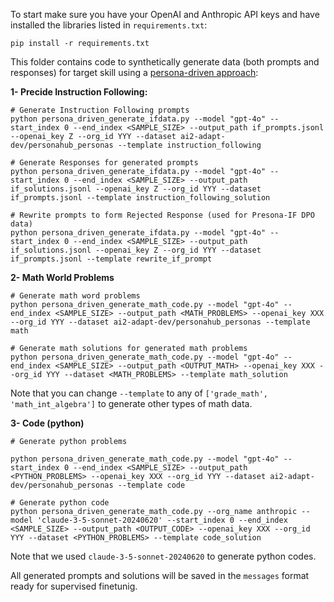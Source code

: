 To start make sure you have your OpenAI and Anthropic API keys and have installed the libraries listed in `requirements.txt`:

```
pip install -r requirements.txt
```

This folder contains code to synthetically generate data (both prompts and responses) for target skill using a [persona-driven approach](https://arxiv.org/pdf/2406.20094):


**1- Precide Instruction Following:**

```
# Generate Instruction Following prompts
python persona_driven_generate_ifdata.py --model "gpt-4o" --start_index 0 --end_index <SAMPLE_SIZE> --output_path if_prompts.jsonl --openai_key Z --org_id YYY --dataset ai2-adapt-dev/personahub_personas --template instruction_following

# Generate Responses for generated prompts
python persona_driven_generate_ifdata.py --model "gpt-4o" --start_index 0 --end_index <SAMPLE_SIZE> --output_path if_solutions.jsonl --openai_key Z --org_id YYY --dataset if_prompts.jsonl --template instruction_following_solution

# Rewrite prompts to form Rejected Response (used for Presona-IF DPO data)
python persona_driven_generate_ifdata.py --model "gpt-4o" --start_index 0 --end_index <SAMPLE_SIZE> --output_path if_solutions.jsonl --openai_key Z --org_id YYY --dataset if_prompts.jsonl --template rewrite_if_prompt
```


**2- Math World Problems**
```
# Generate math word problems
python persona_driven_generate_math_code.py --model "gpt-4o" --end_index <SAMPLE_SIZE> --output_path <MATH_PROBLEMS> --openai_key XXX --org_id YYY --dataset ai2-adapt-dev/personahub_personas --template math

# Generate math solutions for generated math problems
python persona_driven_generate_math_code.py --model "gpt-4o" --end_index <SAMPLE_SIZE> --output_path <OUTPUT_MATH> --openai_key XXX --org_id YYY --dataset <MATH_PROBLEMS> --template math_solution 
```
Note that you can change `--template` to any of `['grade_math', 'math_int_algebra']` to generate other types of math data.



**3- Code (python)**
```
# Generate python problems

python persona_driven_generate_math_code.py --model "gpt-4o" --start_index 0 --end_index <SAMPLE_SIZE> --output_path <PYTHON_PROBLEMS> --openai_key XXX --org_id YYY --dataset ai2-adapt-dev/personahub_personas --template code 

# Generate python code
python persona_driven_generate_math_code.py --org_name anthropic --model 'claude-3-5-sonnet-20240620' --start_index 0 --end_index <SAMPLE_SIZE> --output_path <OUTPUT_CODE> --openai_key XXX --org_id YYY --dataset <PYTHON_PROBLEMS> --template code_solution 
```
Note that we used `claude-3-5-sonnet-20240620` to generate python codes.


All generated prompts and solutions will be saved in the `messages` format ready for supervised finetunig. 